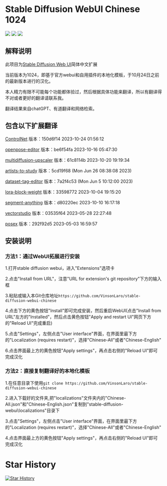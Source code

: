 # Stable Diffusion WebUI Chinese 1024

[![](https://img.shields.io/badge/汉化-B站主页-purple)](https://space.bilibili.com/22970812)
[![](https://img.shields.io/badge/汉化-视频教程-purple)](https://www.bilibili.com/video/BV1kg4y1H73b)
[![](https://img.shields.io/badge/汉化-QQ交流群-purple)](https://jq.qq.com/?_wv=1027&k=wEbRm1eU)

## 解释说明

此项目为[Stable Diffusion Web UI](https://github.com/AUTOMATIC1111/stable-diffusion-webui)简体中文扩展

当前版本为1024，即基于官方webui和自用插件的本地化模板，于10月24日之前的最新版本进行的汉化。

本人精力有限不可能每个功能都体验过，然后根据具体功能来翻译，所以有翻译得不对或者更好的翻译请联系我。

翻译结果来自chatGPT、有道翻译和网络检索。

## 包含以下扩展翻译

[ControlNet](https://github.com/Mikubill/sd-webui-controlnet)
版本：150d6f14 2023-10-24 01:56:12

[openpose-editor](https://github.com/huchenlei/sd-webui-openpose-editor)
版本：be6f54fa 2023-10-16 05:47:30

[multidiffusion-upscaler](https://github.com/pkuliyi2015/multidiffusion-upscaler-for-automatic1111)
版本：61c8114b	2023-10-20 19:19:34

[artists-to-study](https://github.com/camenduru/stable-diffusion-webui-artists-to-study)
版本：5cd19f68 (Mon Jun 26 08:38:08 2023)

[dataset-tag-editor](https://github.com/toshiaki1729/stable-diffusion-webui-dataset-tag-editor)
版本：7a2f4c53 (Mon Jun 5 10:12:00 2023)

[lora-block-weight](https://github.com/hako-mikan/sd-webui-lora-block-weight)
版本：33598772	2023-10-04 19:15:20

[segment-anything](https://github.com/continue-revolution/sd-webui-segment-anything)
版本：d80220ec	2023-10-10 16:17:18

[vectorstudio](https://github.com/GeorgLegato/stable-diffusion-webui-vectorstudio)
版本：03535f64	2023-05-28 22:27:48	

[posex](https://github.com/hnmr293/posex)
版本：292f92d5	2023-05-03 16:59:57

## 安装说明

### 方法1：通过WebUI拓展进行安装

1.打开stable diffusion webui，进入"Extensions"选项卡

2.点击"Install from URL"，注意"URL for extension's git repository"下方的输入框

3.粘贴或输入本Git仓库地址`https://github.com/VinsonLaro/stable-diffusion-webui-chinese`

4.点击下方的黄色按钮"Install"即可完成安装，然后重启WebUI(点击"Install from URL"左方的"Installed"，然后点击黄色按钮"Apply and restart UI"网页下方的"Reload UI"完成重启)

5.点击"Settings"，左侧点击"User interface"界面，在界面里最下方的"Localization (requires restart)"，选择"Chinese-All"或者"Chinese-English"

6.点击界面最上方的黄色按钮"Apply settings"，再点击右侧的"Reload UI"即可完成汉化

### 方法2：直接复制翻译好的本地化模板

1.在任意目录下使用`git clone https://github.com/VinsonLaro/stable-diffusion-webui-chinese`

2.进入下载好的文件夹,把"localizations"文件夹内的"Chinese-All.json"和"Chinese-English.json"复制到"stable-diffusion-webui\localizations"目录下

3.点击"Settings"，左侧点击"User interface"界面，在界面里最下方的"Localization (requires restart)"，选择"Chinese-All"或者"Chinese-English"

4.点击界面最上方的黄色按钮"Apply settings"，再点击右侧的"Reload UI"即可完成汉化

# Star History

[![Star History](https://api.star-history.com/svg?repos=VinsonLaro/stable-diffusion-webui-chinese&Date&type=Date)](https://star-history.com/#VinsonLaro/stable-diffusion-webui-chinese&Date)